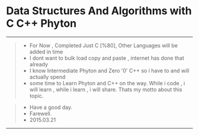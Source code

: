 # Data Structures And Algorithms with C C++ Phyton
----------------
> * For Now , Completed Just C [%80], Other Languages will be added in time
> * I dont want to bulk load copy and paste , internet has done that already 
> * I know Intermediate Phyton and Zero '0' C++ so i have to and will actually spend
> * some time to Learn Phyton and C++ on the way. While i code , i will learn , while i learn , i will share. Thats my motto about this topic.

> * Have a good day. 
> * Farewell.
> * 2015.03.21

----------------
